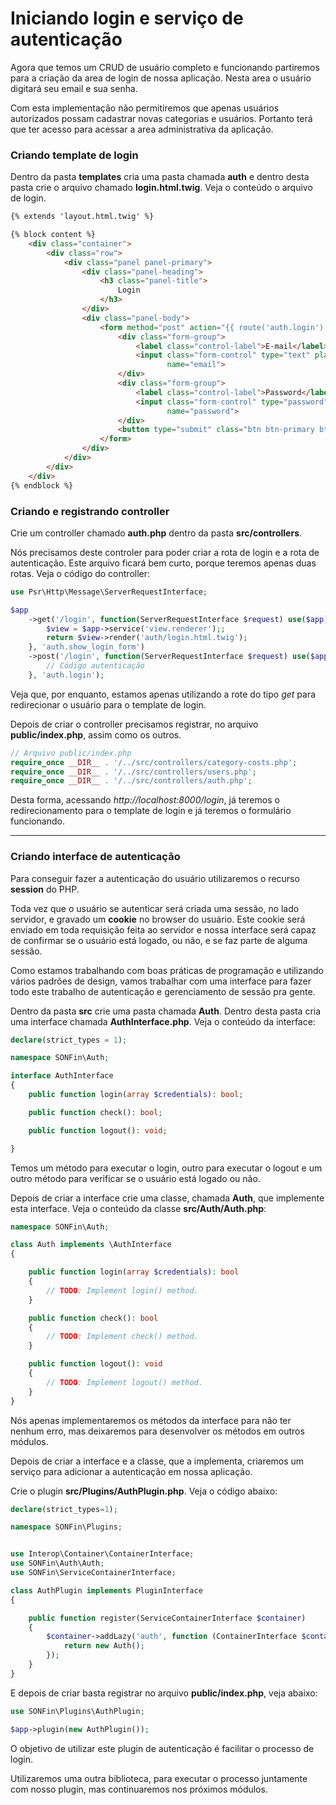 # Iniciando login e serviço de autenticação

Agora que temos um CRUD de usuário completo e funcionando partiremos para a criação da area de login de nossa aplicação. Nesta area o usuário digitará seu email e sua senha.

Com esta implementação não permitiremos que apenas usuários autorizados possam cadastrar novas categorias e usuários. Portanto terá que ter acesso para acessar a area administrativa da aplicação.

### Criando template de login

Dentro da pasta **templates** cria uma pasta chamada **auth** e dentro desta pasta crie o arquivo chamado **login.html.twig**. Veja o conteúdo o arquivo de login.

```html
{% extends 'layout.html.twig' %}

{% block content %}
    <div class="container">
        <div class="row">
            <div class="panel panel-primary">
                <div class="panel-heading">
                    <h3 class="panel-title">
                        Login
                    </h3>
                </div>
                <div class="panel-body">
                    <form method="post" action="{{ route('auth.login') }}">
                        <div class="form-group">
                            <label class="control-label">E-mail</label>
                            <input class="form-control" type="text" placeholder="E-mail"
                                   name="email">
                        </div>
                        <div class="form-group">
                            <label class="control-label">Password</label>
                            <input class="form-control" type="password" placeholder="Senha"
                                   name="password">
                        </div>
                        <button type="submit" class="btn btn-primary btn-block">Login</button>
                    </form>
                </div>
            </div>
        </div>
    </div>
{% endblock %}
```

### Criando e registrando controller

Crie um controller chamado **auth.php** dentro da pasta **src/controllers**.

Nós precisamos deste controler para poder criar a rota de login e a rota de autenticação. Este arquivo ficará bem curto, porque teremos apenas duas rotas. Veja o código do controller:

```php
use Psr\Http\Message\ServerRequestInterface;

$app
    ->get('/login', function(ServerRequestInterface $request) use($app){
        $view = $app->service('view.renderer');;
        return $view->render('auth/login.html.twig');
    }, 'auth.show_login_form')
    ->post('/login', function(ServerRequestInterface $request) use($app){
    	// Código autenticação
    }, 'auth.login');
```

Veja que, por enquanto, estamos apenas utilizando a rote do tipo *get* para redirecionar o usuário para o template de login.

Depois de criar o controller precisamos registrar, no arquivo **public/index.php**, assim como os outros.

```php
// Arquivo public/index.php
require_once __DIR__ . '/../src/controllers/category-costs.php';
require_once __DIR__ . '/../src/controllers/users.php';
require_once __DIR__ . '/../src/controllers/auth.php';
```

Desta forma, acessando *http://localhost:8000/login*, já teremos o redirecionamento para o template de login e já teremos o formulário funcionando.

***

### Criando interface de autenticação

Para conseguir fazer a autenticação do usuário utilizaremos o recurso **session** do PHP.

Toda vez que o usuário se autenticar será criada uma sessão, no lado servidor, e gravado um **cookie** no browser do usuário. Este cookie será enviado em toda requisição feita ao servidor e nossa interface será capaz de confirmar se o usuário está logado, ou não, e se faz parte de alguma sessão.

Como estamos trabalhando com boas práticas de programação e utilizando vários padrões de design, vamos trabalhar com uma interface para fazer todo este trabalho de autenticação e gerenciamento de sessão pra gente.

Dentro da pasta **src** crie uma pasta chamada **Auth**. Dentro desta pasta cria uma interface chamada **AuthInterface.php**. Veja o conteúdo da interface:

```php
declare(strict_types = 1);

namespace SONFin\Auth;

interface AuthInterface
{
    public function login(array $credentials): bool;

    public function check(): bool;

    public function logout(): void;

}
```

Temos um método para executar o login, outro para executar o logout e um outro método para verificar se o usuário está logado ou não.

Depois de criar a interface crie uma classe, chamada **Auth**, que implemente esta interface. Veja o conteúdo da classe **src/Auth/Auth.php**:

```php
namespace SONFin\Auth;

class Auth implements \AuthInterface
{

    public function login(array $credentials): bool
    {
        // TODO: Implement login() method.
    }

    public function check(): bool
    {
        // TODO: Implement check() method.
    }

    public function logout(): void
    {
        // TODO: Implement logout() method.
    }
}
```

Nós apenas implementaremos os métodos da interface para não ter nenhum erro, mas deixaremos para desenvolver os métodos em outros módulos.

Depois de criar a interface e a classe, que a implementa, criaremos um serviço para adicionar a autenticação em nossa aplicação.

Crie o plugin **src/Plugins/AuthPlugin.php**. Veja o código abaixo:

```php
declare(strict_types=1);

namespace SONFin\Plugins;


use Interop\Container\ContainerInterface;
use SONFin\Auth\Auth;
use SONFin\ServiceContainerInterface;

class AuthPlugin implements PluginInterface
{

    public function register(ServiceContainerInterface $container)
    {
        $container->addLazy('auth', function (ContainerInterface $container) {
            return new Auth();
        });
    }
}
```

E depois de criar basta registrar no arquivo **public/index.php**, veja abaixo:

```php
use SONFin\Plugins\AuthPlugin;

$app->plugin(new AuthPlugin());
```

O objetivo de utilizar este plugin de autenticação é facilitar o processo de login.

Utilizaremos uma outra biblioteca, para executar o processo juntamente com nosso plugin, mas continuaremos nos próximos módulos.